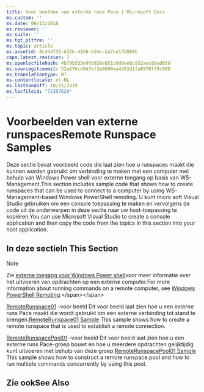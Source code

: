 ```yaml
---
title: Voor beelden van externe runs Pace | Microsoft Docs
ms.custom: ''
ms.date: 09/13/2016
ms.reviewer: ''
ms.suite: ''
ms.tgt_pltfrm: ''
ms.topic: article
ms.assetid: 8c44df35-b22b-41b0-b34c-ba7ce17b889b
caps.latest.revision: 7
ms.openlocfilehash: 4b79b533e9fb926e851c9d0eebc932aec80ad959
ms.sourcegitcommit: 52a67bcd9d7bf3e8600ea4302d1fa8970ff9c998
ms.translationtype: MT
ms.contentlocale: nl-NL
ms.lasthandoff: 10/15/2019
ms.locfileid: "72357629"
---
```

# <a name="remote-runspace-samples"></a><span data-ttu-id="5fc51-102">Voorbeelden van externe runspaces</span><span class="sxs-lookup"><span data-stu-id="5fc51-102">Remote Runspace Samples</span></span>

<span data-ttu-id="5fc51-103">Deze sectie bevat voorbeeld code die laat zien hoe u runspaces maakt die kunnen worden gebruikt om verbinding te maken met een computer met behulp van Windows Power shell voor externe toegang op basis van WS-Management.</span><span class="sxs-lookup"><span data-stu-id="5fc51-103">This section includes sample code that shows how to create runspaces that can be used to connect to a computer by using WS-Management-based Windows PowerShell remoting.</span></span> <span data-ttu-id="5fc51-104">U kunt micro soft Visual Studio gebruiken om een console toepassing te maken en vervolgens de code uit de onderwerpen in deze sectie naar uw host-toepassing te kopiëren.</span><span class="sxs-lookup"><span data-stu-id="5fc51-104">You can use Microsoft Visual Studio to create a console application and then copy the code from the topics in this section into your host application.</span></span>

## <a name="in-this-section"></a><span data-ttu-id="5fc51-105">In deze sectie</span><span class="sxs-lookup"><span data-stu-id="5fc51-105">In This Section</span></span>

> [!NOTE]
> <span data-ttu-id="5fc51-106">Zie [externe toegang voor Windows Power shell](https://msdn.microsoft.com/en-us/library/ee706563(v=vs.85).aspx)voor meer informatie over het uitvoeren van opdrachten op een externe computer.</span><span class="sxs-lookup"><span data-stu-id="5fc51-106">For more information about running commands on a remote computer, see [Windows PowerShell Remoting](https://msdn.microsoft.com/en-us/library/ee706563(v=vs.85).aspx).</span></span>

 <span data-ttu-id="5fc51-107">[RemoteRunspace01](./remoterunspace01-sample.md) -voor beeld Dit voor beeld laat zien hoe u een externe runs Pace maakt die wordt gebruikt om een externe verbinding tot stand te brengen.</span><span class="sxs-lookup"><span data-stu-id="5fc51-107">[RemoteRunspace01 Sample](./remoterunspace01-sample.md) This sample shows how to create a remote runspace that is used to establish a remote connection.</span></span>

 <span data-ttu-id="5fc51-108">[RemoteRunspacePool01](./remoterunspacepool01-sample.md) -voor beeld Dit voor beeld laat zien hoe u een externe runs Pace-groep bouwt en hoe u meerdere opdrachten gelijktijdig kunt uitvoeren met behulp van deze groep.</span><span class="sxs-lookup"><span data-stu-id="5fc51-108">[RemoteRunspacePool01 Sample](./remoterunspacepool01-sample.md) This sample shows how to construct a remote runspace pool and how to run multiple commands concurrently by using this pool.</span></span>

## <a name="see-also"></a><span data-ttu-id="5fc51-109">Zie ook</span><span class="sxs-lookup"><span data-stu-id="5fc51-109">See Also</span></span>
